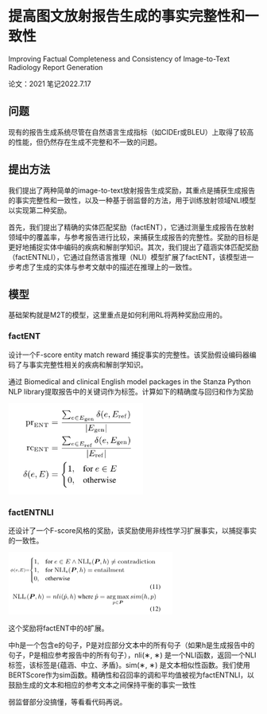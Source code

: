 # 提高图文放射报告生成的事实完整性和一致性

 Improving Factual Completeness and Consistency of Image-to-Text Radiology Report Generation

论文：2021 笔记2022.7.17

## 问题

现有的报告生成系统尽管在自然语言生成指标（如CIDEr或BLEU）上取得了较高的性能，但仍然存在生成不完整和不一致的问题。

## 提出方法

我们提出了两种简单的image-to-text放射报告生成奖励，其重点是捕获生成报告的事实完整性和一致性，以及一种基于弱监督的方法，用于训练放射领域NLI模型以实现第二种奖励。

首先，我们提出了精确的实体匹配奖励（factENT），它通过测量生成报告在放射领域中的覆盖率，与参考报告进行比较，来捕获生成报告的完整性。奖励的目标是更好地捕捉实体中编码的疾病和解剖学知识。其次，我们提出了蕴涵实体匹配奖励（factENTNLI），它通过自然语言推理（NLI）模型扩展了factENT，该模型进一步考虑了生成的实体与参考文献中的描述在推理上的一致性。

## 模型

基础架构就是M2T的模型，这里重点是如何利用RL将两种奖励应用的。

### factENT

设计一个F-score entity match reward 捕捉事实的完整性。该奖励假设编码器编码了与事实完整性相关的疾病和解剖学知识。

通过 Biomedical and clinical English model packages in the Stanza Python NLP library提取报告中的关键词作为标签。计算如下的精确度与回归和作为奖励

<img src="../image/image-20220717215248879.png" alt="image-20220717215248879" style="zoom:67%;" />

### factENTNLI

还设计了一个F-score风格的奖励，该奖励使用非线性学习扩展事实，以捕捉事实的一致性。

<img src="../image/image-20220717215853943.png" alt="image-20220717215853943" style="zoom:50%;" />

这个奖励将factENT中的ð扩展。

中h是一个包含e的句子，P是对应部分文本中的所有句子（如果h是生成报告中的句子，P是相应参考报告中的所有句子），nli(∗, ∗) 是一个NLI函数，返回一个NLI标签，该标签是{蕴涵、中立、矛盾}。sim(∗, ∗) 是文本相似性函数。我们使用BERTScore作为sim函数。精确性和召回率的调和平均值被视为factENTNLI，以鼓励生成的文本和相应的参考文本之间保持平衡的事实一致性

弱监督部分没搞懂，等看看代码再说。